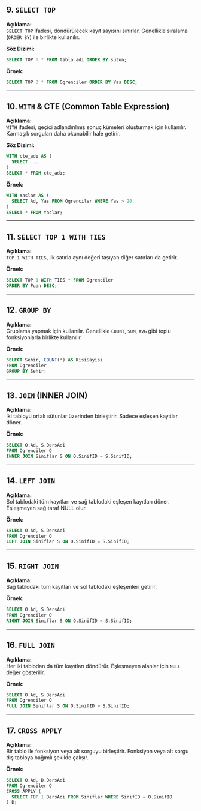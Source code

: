 
## 9. `SELECT TOP`

**Açıklama:**  
`SELECT TOP` ifadesi, döndürülecek kayıt sayısını sınırlar. Genellikle sıralama (`ORDER BY`) ile birlikte kullanılır.

**Söz Dizimi:**
```sql
SELECT TOP n * FROM tablo_adı ORDER BY sütun;
```

**Örnek:**
```sql
SELECT TOP 3 * FROM Ogrenciler ORDER BY Yas DESC;
```

---

## 10. `WITH` & CTE (Common Table Expression)

**Açıklama:**  
`WITH` ifadesi, geçici adlandırılmış sonuç kümeleri oluşturmak için kullanılır. Karmaşık sorguları daha okunabilir hale getirir.

**Söz Dizimi:**
```sql
WITH cte_adı AS (
  SELECT ...
)
SELECT * FROM cte_adı;
```

**Örnek:**
```sql
WITH Yaslar AS (
  SELECT Ad, Yas FROM Ogrenciler WHERE Yas > 20
)
SELECT * FROM Yaslar;
```

---

## 11. `SELECT TOP 1 WITH TIES`

**Açıklama:**  
`TOP 1 WITH TIES`, ilk satırla aynı değeri taşıyan diğer satırları da getirir.

**Örnek:**
```sql
SELECT TOP 1 WITH TIES * FROM Ogrenciler
ORDER BY Puan DESC;
```

---

## 12. `GROUP BY`

**Açıklama:**  
Gruplama yapmak için kullanılır. Genellikle `COUNT`, `SUM`, `AVG` gibi toplu fonksiyonlarla birlikte kullanılır.

**Örnek:**
```sql
SELECT Sehir, COUNT(*) AS KisiSayisi
FROM Ogrenciler
GROUP BY Sehir;
```

---

## 13. `JOIN` (INNER JOIN)

**Açıklama:**  
İki tabloyu ortak sütunlar üzerinden birleştirir. Sadece eşleşen kayıtlar döner.

**Örnek:**
```sql
SELECT O.Ad, S.DersAdi
FROM Ogrenciler O
INNER JOIN Siniflar S ON O.SinifID = S.SinifID;
```

---

## 14. `LEFT JOIN`

**Açıklama:**  
Sol tablodaki tüm kayıtları ve sağ tablodaki eşleşen kayıtları döner. Eşleşmeyen sağ taraf NULL olur.

**Örnek:**
```sql
SELECT O.Ad, S.DersAdi
FROM Ogrenciler O
LEFT JOIN Siniflar S ON O.SinifID = S.SinifID;
```

---

## 15. `RIGHT JOIN`

**Açıklama:**  
Sağ tablodaki tüm kayıtları ve sol tablodaki eşleşenleri getirir.

**Örnek:**
```sql
SELECT O.Ad, S.DersAdi
FROM Ogrenciler O
RIGHT JOIN Siniflar S ON O.SinifID = S.SinifID;
```

---

## 16. `FULL JOIN`

**Açıklama:**  
Her iki tablodan da tüm kayıtları döndürür. Eşleşmeyen alanlar için `NULL` değer gösterilir.

**Örnek:**
```sql
SELECT O.Ad, S.DersAdi
FROM Ogrenciler O
FULL JOIN Siniflar S ON O.SinifID = S.SinifID;
```

---

## 17. `CROSS APPLY`

**Açıklama:**  
Bir tablo ile fonksiyon veya alt sorguyu birleştirir. Fonksiyon veya alt sorgu dış tabloya bağımlı şekilde çalışır.

**Örnek:**
```sql
SELECT O.Ad, D.DersAdi
FROM Ogrenciler O
CROSS APPLY (
  SELECT TOP 1 DersAdi FROM Siniflar WHERE SinifID = O.SinifID
) D;
```
